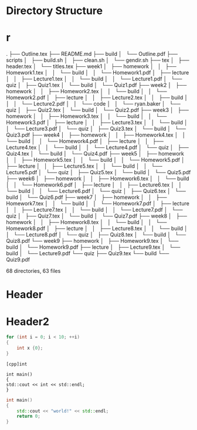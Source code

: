 # Directory Structure

# r

.
├── Outline.tex
├── README.md
├── build
│   └── Outline.pdf
├── scripts
│   ├── build.sh
│   ├── clean.sh
│   └── gendir.sh
├── tex
│   ├── header.tex
│   └── titles.tex
├── week1
│   ├── homework
│   │   ├── Homework1.tex
│   │   └── build
│   │       └── Homework1.pdf
│   ├── lecture
│   │   ├── Lecture1.tex
│   │   └── build
│   │       └── Lecture1.pdf
│   └── quiz
│       ├── Quiz1.tex
│       └── build
│           └── Quiz1.pdf
├── week2
│   ├── homework
│   │   ├── Homework2.tex
│   │   └── build
│   │       └── Homework2.pdf
│   ├── lecture
│   │   ├── Lecture2.tex
│   │   ├── build
│   │   │   └── Lecture2.pdf
│   │   └── code
│   │       └── ryan.baker
│   └── quiz
│       ├── Quiz2.tex
│       └── build
│           └── Quiz2.pdf
├── week3
│   ├── homework
│   │   ├── Homework3.tex
│   │   └── build
│   │       └── Homework3.pdf
│   ├── lecture
│   │   ├── Lecture3.tex
│   │   └── build
│   │       └── Lecture3.pdf
│   └── quiz
│       ├── Quiz3.tex
│       └── build
│           └── Quiz3.pdf
├── week4
│   ├── homework
│   │   ├── Homework4.tex
│   │   └── build
│   │       └── Homework4.pdf
│   ├── lecture
│   │   ├── Lecture4.tex
│   │   └── build
│   │       └── Lecture4.pdf
│   └── quiz
│       ├── Quiz4.tex
│       └── build
│           └── Quiz4.pdf
├── week5
│   ├── homework
│   │   ├── Homework5.tex
│   │   └── build
│   │       └── Homework5.pdf
│   ├── lecture
│   │   ├── Lecture5.tex
│   │   └── build
│   │       └── Lecture5.pdf
│   └── quiz
│       ├── Quiz5.tex
│       └── build
│           └── Quiz5.pdf
├── week6
│   ├── homework
│   │   ├── Homework6.tex
│   │   └── build
│   │       └── Homework6.pdf
│   ├── lecture
│   │   ├── Lecture6.tex
│   │   └── build
│   │       └── Lecture6.pdf
│   └── quiz
│       ├── Quiz6.tex
│       └── build
│           └── Quiz6.pdf
├── week7
│   ├── homework
│   │   ├── Homework7.tex
│   │   └── build
│   │       └── Homework7.pdf
│   ├── lecture
│   │   ├── Lecture7.tex
│   │   └── build
│   │       └── Lecture7.pdf
│   └── quiz
│       ├── Quiz7.tex
│       └── build
│           └── Quiz7.pdf
├── week8
│   ├── homework
│   │   ├── Homework8.tex
│   │   └── build
│   │       └── Homework8.pdf
│   ├── lecture
│   │   ├── Lecture8.tex
│   │   └── build
│   │       └── Lecture8.pdf
│   └── quiz
│       ├── Quiz8.tex
│       └── build
│           └── Quiz8.pdf
└── week9
    ├── homework
    │   ├── Homework9.tex
    │   └── build
    │       └── Homework9.pdf
    ├── lecture
    │   ├── Lecture9.tex
    │   └── build
    │       └── Lecture9.pdf
    └── quiz
        ├── Quiz9.tex
        └── build
            └── Quiz9.pdf

68 directories, 63 files

# Header
# Header2

```c++
for (int i = 0; i < 10; ++i)
{
	int x {0};
}
```
`[cpp]int`
```
int main()
{
std::cout << int << std::endl;
}
```

```cpp {newslide}
int main()
{
	std::cout << "world!" << std::endl;
	return 0;
}
```